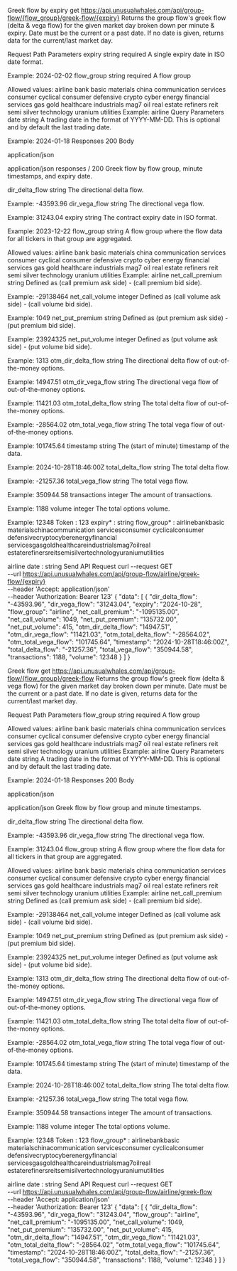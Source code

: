 Greek flow by expiry
get
https://api.unusualwhales.com/api/group-flow/{flow_group}/greek-flow/{expiry}
Returns the group flow's greek flow (delta & vega flow) for the given market day broken down per minute & expiry. Date must be the current or a past date. If no date is given, returns data for the current/last market day.

Request
Path Parameters
expiry
string
required
A single expiry date in ISO date format.

Example:
2024-02-02
flow_group
string
required
A flow group

Allowed values:
airline
bank
basic materials
china
communication services
consumer cyclical
consumer defensive
crypto
cyber
energy
financial services
gas
gold
healthcare
industrials
mag7
oil
real estate
refiners
reit
semi
silver
technology
uranium
utilities
Example:
airline
Query Parameters
date
string
A trading date in the format of YYYY-MM-DD. This is optional and by default the last trading date.

Example:
2024-01-18
Responses
200
Body

application/json

application/json
responses
/
200
Greek flow by flow group, minute timestamps, and expiry date.

dir_delta_flow
string
The directional delta flow.

Example:
-43593.96
dir_vega_flow
string
The directional vega flow.

Example:
31243.04
expiry
string
The contract expiry date in ISO format.

Example:
2023-12-22
flow_group
string
A flow group where the flow data for all tickers in that group are aggregated.

Allowed values:
airline
bank
basic materials
china
communication services
consumer cyclical
consumer defensive
crypto
cyber
energy
financial services
gas
gold
healthcare
industrials
mag7
oil
real estate
refiners
reit
semi
silver
technology
uranium
utilities
Example:
airline
net_call_premium
string
Defined as (call premium ask side) - (call premium bid side).

Example:
-29138464
net_call_volume
integer
Defined as (call volume ask side) - (call volume bid side).

Example:
1049
net_put_premium
string
Defined as (put premium ask side) - (put premium bid side).

Example:
23924325
net_put_volume
integer
Defined as (put volume ask side) - (put volume bid side).

Example:
1313
otm_dir_delta_flow
string
The directional delta flow of out-of-the-money options.

Example:
14947.51
otm_dir_vega_flow
string
The directional vega flow of out-of-the-money options.

Example:
11421.03
otm_total_delta_flow
string
The total delta flow of out-of-the-money options.

Example:
-28564.02
otm_total_vega_flow
string
The total vega flow of out-of-the-money options.

Example:
101745.64
timestamp
string<date-time>
The (start of minute) timestamp of the data.

Example:
2024-10-28T18:46:00Z
total_delta_flow
string
The total delta flow.

Example:
-21257.36
total_vega_flow
string
The total vega flow.

Example:
350944.58
transactions
integer
The amount of transactions.

Example:
1188
volume
integer
The total options volume.

Example:
12348
Token
:
123
expiry*
:
string
flow_group*
:
airlinebankbasic materialschinacommunication servicesconsumer cyclicalconsumer defensivecryptocyberenergyfinancial servicesgasgoldhealthcareindustrialsmag7oilreal estaterefinersreitsemisilvertechnologyuraniumutilities

airline
date
:
string
Send API Request
curl --request GET \
  --url https://api.unusualwhales.com/api/group-flow/airline/greek-flow/{expiry} \
  --header 'Accept: application/json' \
  --header 'Authorization: Bearer 123'
{
  "data": [
    {
      "dir_delta_flow": "-43593.96",
      "dir_vega_flow": "31243.04",
      "expiry": "2024-10-28",
      "flow_group": "airline",
      "net_call_premium": "-1095135.00",
      "net_call_volume": 1049,
      "net_put_premium": "135732.00",
      "net_put_volume": 415,
      "otm_dir_delta_flow": "14947.51",
      "otm_dir_vega_flow": "11421.03",
      "otm_total_delta_flow": "-28564.02",
      "otm_total_vega_flow": "101745.64",
      "timestamp": "2024-10-28T18:46:00Z",
      "total_delta_flow": "-21257.36",
      "total_vega_flow": "350944.58",
      "transactions": 1188,
      "volume": 12348
    }
  ]
}


Greek flow
get
https://api.unusualwhales.com/api/group-flow/{flow_group}/greek-flow
Returns the group flow's greek flow (delta & vega flow) for the given market day broken down per minute. Date must be the current or a past date. If no date is given, returns data for the current/last market day.

Request
Path Parameters
flow_group
string
required
A flow group

Allowed values:
airline
bank
basic materials
china
communication services
consumer cyclical
consumer defensive
crypto
cyber
energy
financial services
gas
gold
healthcare
industrials
mag7
oil
real estate
refiners
reit
semi
silver
technology
uranium
utilities
Example:
airline
Query Parameters
date
string
A trading date in the format of YYYY-MM-DD. This is optional and by default the last trading date.

Example:
2024-01-18
Responses
200
Body

application/json

application/json
Greek flow by flow group and minute timestamps.

dir_delta_flow
string
The directional delta flow.

Example:
-43593.96
dir_vega_flow
string
The directional vega flow.

Example:
31243.04
flow_group
string
A flow group where the flow data for all tickers in that group are aggregated.

Allowed values:
airline
bank
basic materials
china
communication services
consumer cyclical
consumer defensive
crypto
cyber
energy
financial services
gas
gold
healthcare
industrials
mag7
oil
real estate
refiners
reit
semi
silver
technology
uranium
utilities
Example:
airline
net_call_premium
string
Defined as (call premium ask side) - (call premium bid side).

Example:
-29138464
net_call_volume
integer
Defined as (call volume ask side) - (call volume bid side).

Example:
1049
net_put_premium
string
Defined as (put premium ask side) - (put premium bid side).

Example:
23924325
net_put_volume
integer
Defined as (put volume ask side) - (put volume bid side).

Example:
1313
otm_dir_delta_flow
string
The directional delta flow of out-of-the-money options.

Example:
14947.51
otm_dir_vega_flow
string
The directional vega flow of out-of-the-money options.

Example:
11421.03
otm_total_delta_flow
string
The total delta flow of out-of-the-money options.

Example:
-28564.02
otm_total_vega_flow
string
The total vega flow of out-of-the-money options.

Example:
101745.64
timestamp
string<date-time>
The (start of minute) timestamp of the data.

Example:
2024-10-28T18:46:00Z
total_delta_flow
string
The total delta flow.

Example:
-21257.36
total_vega_flow
string
The total vega flow.

Example:
350944.58
transactions
integer
The amount of transactions.

Example:
1188
volume
integer
The total options volume.

Example:
12348
Token
:
123
flow_group*
:
airlinebankbasic materialschinacommunication servicesconsumer cyclicalconsumer defensivecryptocyberenergyfinancial servicesgasgoldhealthcareindustrialsmag7oilreal estaterefinersreitsemisilvertechnologyuraniumutilities

airline
date
:
string
Send API Request
curl --request GET \
  --url https://api.unusualwhales.com/api/group-flow/airline/greek-flow \
  --header 'Accept: application/json' \
  --header 'Authorization: Bearer 123'
{
  "data": [
    {
      "dir_delta_flow": "-43593.96",
      "dir_vega_flow": "31243.04",
      "flow_group": "airline",
      "net_call_premium": "-1095135.00",
      "net_call_volume": 1049,
      "net_put_premium": "135732.00",
      "net_put_volume": 415,
      "otm_dir_delta_flow": "14947.51",
      "otm_dir_vega_flow": "11421.03",
      "otm_total_delta_flow": "-28564.02",
      "otm_total_vega_flow": "101745.64",
      "timestamp": "2024-10-28T18:46:00Z",
      "total_delta_flow": "-21257.36",
      "total_vega_flow": "350944.58",
      "transactions": 1188,
      "volume": 12348
    }
  ]
}